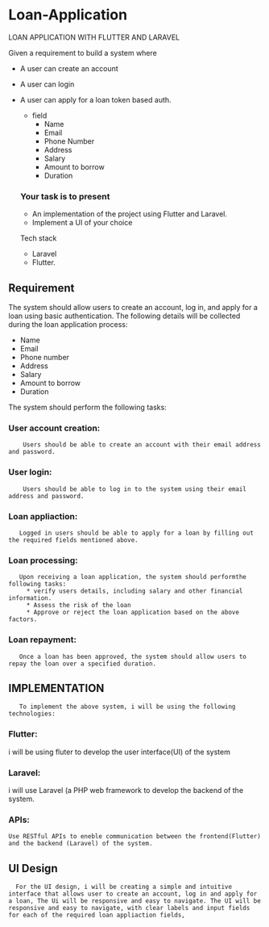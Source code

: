 # Loan-Application
LOAN APPLICATION WITH FLUTTER AND LARAVEL

Given a requirement to build a system where 

* A user can create an account
* A user can login
* A user can apply for a loan token based auth.
   * field
     * Name 
     * Email
     * Phone Number
     * Address 
     * Salary 
     * Amount to borrow
     * Duration
     
     
  ### Your task is to present
    * An implementation of the project using Flutter and Laravel.
    * Implement a UI of your choice
    
    Tech stack
    
    * Laravel 
    * Flutter.


## Requirement
  The system should allow users to create an account, log in, and apply for a loan using basic authentication. The following details will be collected during the loan application process:
  
 * Name
 * Email
 * Phone number
 * Address
 * Salary
 * Amount to borrow
 * Duration

The system should perform the following tasks:

### User account creation: 
        Users should be able to create an account with their email address and password.
### User login: 
        Users should be able to log in to the system using their email address and password.
### Loan appliaction:
       Logged in users should be able to apply for a loan by filling out the required fields mentioned above.
### Loan processing: 
       Upon receiving a loan application, the system should performthe following tasks:
         * verify users details, including salary and other financial information.
         * Assess the risk of the loan
         * Approve or reject the loan application based on the above factors.
         
### Loan repayment: 
       Once a loan has been approved, the system should allow users to repay the loan over a specified duration.
       
      
      
## IMPLEMENTATION
       
       To implement the above system, i will be using the following technologies:
      
      
### Flutter: 
   i will be using fluter to develop the user interface(UI) of the system
### Laravel: 
   i will use Laravel (a PHP web framework to develop the backend of the system.
 ### APIs: 
    Use RESTful APIs to eneble communication between the frontend(Flutter) and the backend (Laravel) of the system.
       
       
## UI Design 
       
      For the UI design, i will be creating a simple and intuitive interface that allows user to create an account, log in and apply for a loan, The Ui will be responsive and easy to navigate. The UI will be responsive and easy to navigate, with clear labels and input fields for each of the required loan appliaction fields,
       
       
